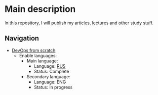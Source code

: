 # Main description

In this repository, I will publish my articles, lectures and other study stuff.

## Navigation

- [DevOps from scratch](./lectures/DevOps_from_scratch/README.md)
  - Enable languages:
    - Main language:
      - Language: [RUS](./lectures/DevOps_from_scratch/RUS/README.md)
      - Status: Complete
    - Secondary language:
      - Language: ENG
      - Status: In progress
